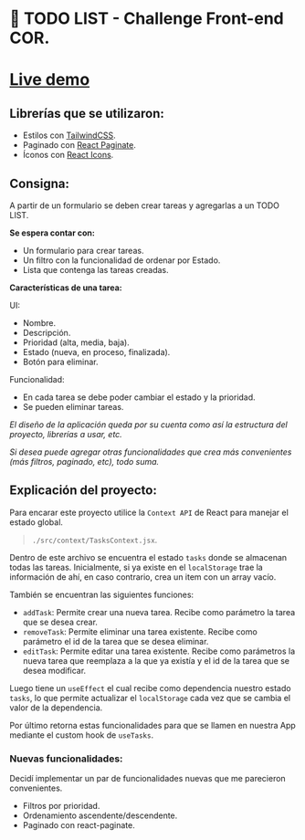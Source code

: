 # 📝 TODO LIST - Challenge Front-end COR.

# [Live demo](https://tmsbenitez.github.io/frontend-challenge-cor/)

## Librerías que se utilizaron:

- Estilos con [TailwindCSS](https://tailwindcss.com/docs/installation).
- Paginado con [React Paginate](https://www.npmjs.com/package/react-paginate).
- Íconos con [React Icons](https://react-icons.github.io/react-icons).

## Consigna:

A partir de un formulario se deben crear tareas y agregarlas a un TODO LIST.

**Se espera contar con:**

- Un formulario para crear tareas.
- Un filtro con la funcionalidad de ordenar por Estado.
- Lista que contenga las tareas creadas.

**Características de una tarea:**

UI:

- Nombre.
- Descripción.
- Prioridad (alta, media, baja).
- Estado (nueva, en proceso, finalizada).
- Botón para eliminar.

Funcionalidad:

- En cada tarea se debe poder cambiar el estado y la prioridad.
- Se pueden eliminar tareas.


*El diseño de la aplicación queda por su cuenta como así la estructura del proyecto, librerías a usar, etc.*

*Si desea puede agregar otras funcionalidades que crea más convenientes (más filtros, paginado, etc), todo suma.*

## Explicación del proyecto:

Para encarar este proyecto utilice la `Context API` de React para manejar el estado global.

> `./src/context/TasksContext.jsx`.

Dentro de este archivo se encuentra el estado `tasks` donde se almacenan todas las tareas. Inicialmente, si ya existe en el `localStorage` trae la información de ahí, en caso contrario, crea un item con un array vacío.

También se encuentran las siguientes funciones:

- `addTask`: Permite crear una nueva tarea. Recibe como parámetro la tarea que se desea crear.
- `removeTask`: Permite eliminar una tarea existente. Recibe como parámetro el id de la tarea que se desea eliminar.
- `editTask`: Permite editar una tarea existente. Recibe como parámetros la nueva tarea que reemplaza a la que ya existía y el id de la tarea que se desea modificar.

Luego tiene un `useEffect` el cual recibe como dependencia nuestro estado `tasks`, lo que permite actualizar el `localStorage` cada vez que se cambia el valor de la dependencia.

Por último retorna estas funcionalidades para que se llamen en nuestra App mediante el custom hook de `useTasks`.

### Nuevas funcionalidades:

Decidí implementar un par de funcionalidades nuevas que me parecieron convenientes.

- Filtros por prioridad.
- Ordenamiento ascendente/descendente.
- Paginado con react-paginate.